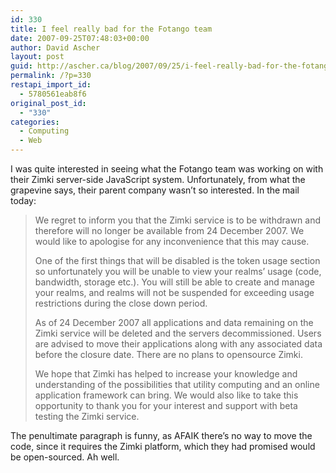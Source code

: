 ```yaml
---
id: 330
title: I feel really bad for the Fotango team
date: 2007-09-25T07:48:03+00:00
author: David Ascher
layout: post
guid: http://ascher.ca/blog/2007/09/25/i-feel-really-bad-for-the-fotango-team/
permalink: /?p=330
restapi_import_id:
  - 5780561eab8f6
original_post_id:
  - "330"
categories:
  - Computing
  - Web
---
```

I was quite interested in seeing what the Fotango team was working on with their Zimki server-side JavaScript system. Unfortunately, from what the grapevine says, their parent company wasn&#8217;t so interested. In the mail today:

> We regret to inform you that the Zimki service is to be withdrawn and therefore will no longer be available from 24 December 2007. We would like to apologise for any inconvenience that this may cause.
> 
> One of the first things that will be disabled is the token usage section so unfortunately you will be unable to view your realms&#8217; usage (code, bandwidth, storage etc.). You will still be able to create and manage your realms, and realms will not be suspended for exceeding usage restrictions during the close down period.
> 
> As of 24 December 2007 all applications and data remaining on the Zimki service will be deleted and the servers decommissioned. Users are advised to move their applications along with any associated data before the closure date. There are no plans to opensource Zimki.
> 
> We hope that Zimki has helped to increase your knowledge and understanding of the possibilities that utility computing and an online application framework can bring. We would also like to take this opportunity to thank you for your interest and support with beta testing the Zimki service. 

The penultimate paragraph is funny, as AFAIK there&#8217;s no way to move the code, since it requires the Zimki platform, which they had promised would be open-sourced. Ah well.